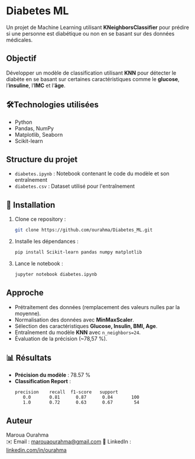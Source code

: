 # Diabetes ML  
Un projet de Machine Learning utilisant **KNeighborsClassifier** pour prédire si une personne est diabétique ou non en se basant sur des données médicales.

## Objectif  
Développer un modèle de classification utilisant **KNN** pour détecter le diabète en se basant sur certaines caractéristiques comme le **glucose**, l’**insuline**, l’**IMC** et l’**âge**.

## 🛠Technologies utilisées  
- Python  
- Pandas, NumPy  
- Matplotlib, Seaborn  
- Scikit-learn  

## Structure du projet  
- `diabetes.ipynb` : Notebook contenant le code du modèle et son entraînement  
- `diabetes.csv` : Dataset utilisé pour l'entraînement  

## 🚀 Installation  
1. Clone ce repository :  
   ```bash
   git clone https://github.com/ourahma/Diabetes_ML.git
   ```
2. Installe les dépendances :  
   ```bash
   pip install Scikit-learn pandas numpy matplotlib
   ```
3. Lance le notebook :  
   ```bash
   jupyter notebook diabetes.ipynb
   ```

## Approche  
- Prétraitement des données (remplacement des valeurs nulles par la moyenne).  
- Normalisation des données avec **MinMaxScaler**.  
- Sélection des caractéristiques **Glucose, Insulin, BMI, Age**.  
- Entraînement du modèle **KNN** avec `n_neighbors=24`.  
- Évaluation de la précision (~78,57 %).  

## 📊 Résultats  
- **Précision du modèle** : 78.57 %  
- **Classification Report** :  
  ```
  precision    recall  f1-score   support
     0.0       0.81      0.87      0.84       100
     1.0       0.72      0.63      0.67        54
  ```

##  Auteur  
 
Maroua Ourahma  
✉️ Email : marouaourahma@gmail.com 
🔗 LinkedIn : [linkedin.com/in/ourahma](www.linkedin.com/in/maroua-ourahma-293426235)  

